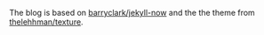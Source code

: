 The blog is based on [barryclark/jekyll-now](https://github.com/barryclark/jekyll-now) and the the theme from [thelehhman/texture](https://github.com/thelehhman/texture).
